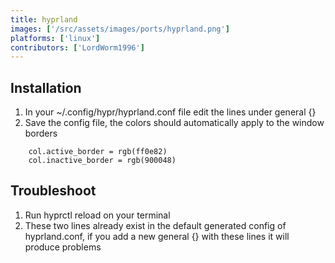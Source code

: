 ```yaml
---
title: hyprland
images: ['/src/assets/images/ports/hyprland.png']
platforms: ['linux']
contributors: ['LordWorm1996']
---
```


## Installation

1. In your ~/.config/hypr/hyprland.conf file edit the lines under general {}
2. Save the config file, the colors should automatically apply to the window borders

  ```
      col.active_border = rgb(ff0e82)
      col.inactive_border = rgb(900048)
  ```

## Troubleshoot

1. Run hyprctl reload on your terminal
2. These two lines already exist in the default generated config of hyprland.conf, if you add a new general {} with these lines it will produce problems
